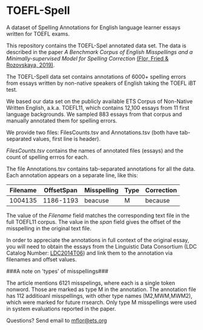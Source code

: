 # TOEFL-Spell
A dataset of Spelling Annotations for English language learner essays written for TOEFL exams.

This repository contains the TOEFL-Spel annotated data set. The data is described in the paper
*A Benchmark Corpus of English Misspellings and a Minimally-supervised Model for Spelling Correction*
 [(Flor, Fried & Rozovskaya, 2019)](https://www.aclweb.org/anthology).
 

The TOEFL-Spell data set contains annotations of 6000+ spelling errors from
essays written by non-native speakers of English taking the TOEFL iBT test.

We based our data set on the publicly available ETS
Corpus of Non-Native Written English, a.k.a. TOEFL11,
which contains 12,100 essays from 11 first language backgrounds.
We sampled 883 essays from that corpus and manually annotated them for spelling errors.

We provide two files: FilesCounts.tsv and Annotations.tsv  (both have tab-separated values, first line is header). 

*FilesCounts.tsv* contains the names of annotated files (essays) and the count of spelling errros for each.

The file Annotations.tsv contains tab-separated annotations for all the data.
Each annotation appears on a separate line, like this:

Filename | OffsetSpan | Misspelling | Type | Correction
-------- | ---------- | ----------- | ---- | ----------
1004135 |	1186-1193	| beacuse |	M	| because

The value of the *Filename* field matches the corresponding text file in the full TOEFL11 corpus.
The value in the *span* field gives the offset of the misspelling in the original text file.

In order to appreciate the annotations in full context of the original essay,
you will need to obtain the essays from the Linguistic Data Consortium (LDC Catalog Number: [LDC2014T06](https://catalog.ldc.upenn.edu/LDC2014T06)) and link them to the annotation via filenames and offset values.

###A note on 'types' of misspellings###

The article mentions 6121 misspelings, where each is a single token nonword.
Those are marked as type M in the annotation.
The annotation file has 112 additioanl misspellings, with other type names (M2,MWM,MWM2), which were marked for future rrsearch.
Only type M misspellings were used in system evaluations reported in the paper.

Questions? Send email to mflor@ets.org


